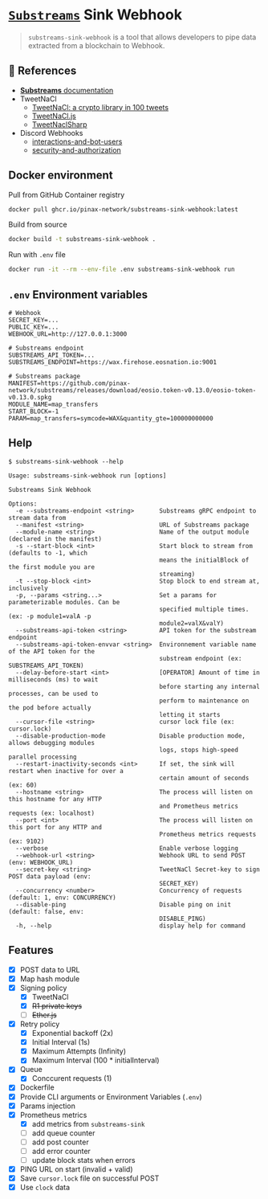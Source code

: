 # [`Substreams`](https://substreams.streamingfast.io/) Sink Webhook

> `substreams-sink-webhook` is a tool that allows developers to pipe data extracted from a blockchain to Webhook.

## 📖 References

- [**Substreams** documentation](https://substreams.streamingfast.io/)
- TweetNaCl
  - [TweetNaCl: a crypto library in 100 tweets](http://tweetnacl.cr.yp.to/)
  - [TweetNaCl.js](https://tweetnacl.js.org/)
  - [TweetNaclSharp](https://github.com/XeroXP/TweetNaclSharp)
- Discord Webhooks
  - [interactions-and-bot-users](https://discord.com/developers/docs/interactions/receiving-and-responding#interactions-and-bot-users)
  - [security-and-authorization](https://discord.com/developers/docs/interactions/receiving-and-responding#security-and-authorization)

## Docker environment

Pull from GitHub Container registry
```bash
docker pull ghcr.io/pinax-network/substreams-sink-webhook:latest
```

Build from source
```bash
docker build -t substreams-sink-webhook .
```

Run with `.env` file
```bash
docker run -it --rm --env-file .env substreams-sink-webhook run
```

## `.env` Environment variables

```env
# Webhook
SECRET_KEY=...
PUBLIC_KEY=...
WEBHOOK_URL=http://127.0.0.1:3000

# Substreams endpoint
SUBSTREAMS_API_TOKEN=...
SUBSTREAMS_ENDPOINT=https://wax.firehose.eosnation.io:9001

# Substreams package
MANIFEST=https://github.com/pinax-network/substreams/releases/download/eosio.token-v0.13.0/eosio-token-v0.13.0.spkg
MODULE_NAME=map_transfers
START_BLOCK=-1
PARAM=map_transfers=symcode=WAX&quantity_gte=100000000000
```

## Help

```
$ substreams-sink-webhook --help

Usage: substreams-sink-webhook run [options]

Substreams Sink Webhook

Options:
  -e --substreams-endpoint <string>       Substreams gRPC endpoint to stream data from
  --manifest <string>                     URL of Substreams package
  --module-name <string>                  Name of the output module (declared in the manifest)
  -s --start-block <int>                  Start block to stream from (defaults to -1, which
                                          means the initialBlock of the first module you are
                                          streaming)
  -t --stop-block <int>                   Stop block to end stream at, inclusively
  -p, --params <string...>                Set a params for parameterizable modules. Can be
                                          specified multiple times. (ex: -p module1=valA -p
                                          module2=valX&valY)
  --substreams-api-token <string>         API token for the substream endpoint
  --substreams-api-token-envvar <string>  Environnement variable name of the API token for the
                                          substream endpoint (ex: SUBSTREAMS_API_TOKEN)
  --delay-before-start <int>              [OPERATOR] Amount of time in milliseconds (ms) to wait
                                          before starting any internal processes, can be used to
                                          perform to maintenance on the pod before actually
                                          letting it starts
  --cursor-file <string>                  cursor lock file (ex: cursor.lock)
  --disable-production-mode               Disable production mode, allows debugging modules
                                          logs, stops high-speed parallel processing
  --restart-inactivity-seconds <int>      If set, the sink will restart when inactive for over a
                                          certain amount of seconds (ex: 60)
  --hostname <string>                     The process will listen on this hostname for any HTTP
                                          and Prometheus metrics requests (ex: localhost)
  --port <int>                            The process will listen on this port for any HTTP and
                                          Prometheus metrics requests (ex: 9102)
  --verbose                               Enable verbose logging
  --webhook-url <string>                  Webhook URL to send POST (env: WEBHOOK_URL)
  --secret-key <string>                   TweetNaCl Secret-key to sign POST data payload (env:
                                          SECRET_KEY)
  --concurrency <number>                  Concurrency of requests (default: 1, env: CONCURRENCY)
  --disable-ping                          Disable ping on init (default: false, env:
                                          DISABLE_PING)
  -h, --help                              display help for command
```

## Features

- [x] POST data to URL
- [x] Map hash module
- [x] Signing policy
  - [x] TweetNaCl
  - [x] ~~R1 private keys~~
  - [ ] ~~Ether.js~~
- [x] Retry policy
  - [x] Exponential backoff (2x)
  - [x] Initial Interval (1s)
  - [x] Maximum Attempts (Infinity)
  - [x] Maximum Interval (100 * initialInterval)
- [x] Queue
  - [x] Conccurent requests (1)
- [x] Dockerfile
- [x] Provide CLI arguments or Environment Variables (`.env`)
- [x] Params injection
- [x] Prometheus metrics
  - [x] add metrics from `substreams-sink`
  - [ ] add queue counter
  - [ ] add post counter
  - [ ] add error counter
  - [ ] update block stats when errors
- [x] PING URL on start (invalid + valid)
- [x] Save `cursor.lock` file on successful POST
- [x] Use `clock` data
